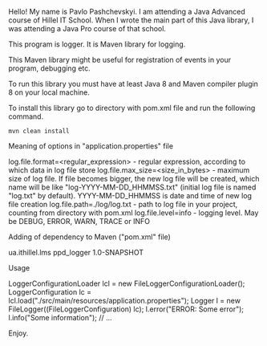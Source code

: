 Hello!
My name is Pavlo Pashchevskyi. I am attending a Java Advanced course of Hillel IT School.
When I wrote the main part of this Java library, I was attending a Java Pro course of that school.

This program is logger. It is Maven library for logging.

This Maven library might be useful for registration of events in your program, debugging etc.

To run this library you must have at least Java 8 and Maven compiler plugin 8 on your local machine.

To install this library go to directory with pom.xml file and run the following command.

    mvn clean install

Meaning of options in "application.properties" file

log.file.format=<regular_expression> - regular expression, according to which data in log file store
log.file.max_size=<size_in_bytes> - maximum size of log file. If file becomes bigger, the new log
file will be created, which name will be like "log-YYYY-MM-DD_HHMMSS.txt" (initial log file is named
"log.txt" by default). YYYY-MM-DD_HHMMSS is date and time of new log file creation
log.file.path=./log/log.txt - path to log file in your project, counting from directory with pom.xml 
log.file.level=info - logging level. May be DEBUG, ERROR, WARN, TRACE or INFO

Adding of dependency to Maven ("pom.xml" file)

<dependency>
    <groupId>ua.ithillel.lms</groupId>
    <artifactId>ppd_logger</artifactId>
    <version>1.0-SNAPSHOT</version>
</dependency>

Usage

LoggerConfigurationLoader lcl = new FileLoggerConfigurationLoader();
LoggerConfiguration lc = lcl.load("./src/main/resources/application.properties");
Logger l = new FileLogger((FileLoggerConfiguration) lc);
l.error("ERROR: Some error");
l.info("Some information");
// ...

Enjoy.
